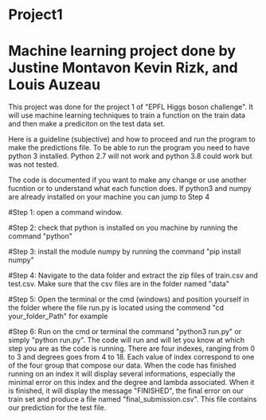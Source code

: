 # Project1
# Machine learning project done by Justine Montavon Kevin Rizk, and Louis  Auzeau
This project was done for the project 1 of "EPFL Higgs boson challenge". It will use machine learning techniques to train a function on the train data and then make a prediciton on the test data set.

Here is a guideline (subjective) and how to proceed and run the program to make the predictions file. To be able to run the program you need to have python 3 installed. Python 2.7 will not work and python 3.8 could work but was not tested.

The code is documented if you want to make any change or use another fucntion or to understand what each function does.
If python3 and numpy are already installed on your machine you can jump to Step 4

#Step 1: open a command window. 

#Step 2: check that python is installed on you machine by running the command "python"

#Step 3: install the module numpy by running the command "pip install numpy"

#Step 4: Navigate to the data folder and extract the zip files of train.csv and test.csv. Make sure that the csv files are in the folder named "data"

#Step 5: Open the terminal or the cmd (windows) and position yourself in the folder where the file run.py is located using the commend "cd your_folder_Path" for example

#Step 6: Run on the cmd or terminal the command "python3 run.py" or simply "python run.py". The code will run and will let you know at which step you are as the code is running. There are four indexes, ranging from 0 to 3 and degrees goes from 4 to 18. Each value of index correspond to one of the four group that compose our data.
When the code has finished running on an index it will display several informations, especially the minimal error on this index and the degree and lambda associated. 
When it is finished, it will display the message "FINISHED", the final error on our train set and produce a file named "final_submission.csv". This file contains our prediction for the test file.



